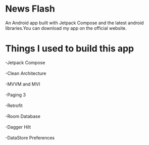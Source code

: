 # News Flash
An Android app built with Jetpack Compose and the latest android libraries.You can download my app on the official website.

# Things I used to build this app

-Jetpack Compose<br></br>
-Clean Architecture<br></br>
-MVVM and MVI<br></br>
-Paging 3<br></br>
-Retrofit<br></br>
-Room Database<br></br>
-Dagger Hilt<br></br>
-DataStore Preferences<br></br>


